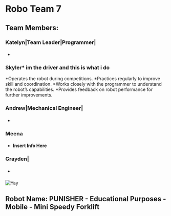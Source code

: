 # **Robo Team 7**

## Team Members:
### Katelyn|Team Leader|Programmer|
* #### 
### Skyler* im the driver and this is what i do 
*Operates the robot during competitions.
*Practices regularly to improve skill and coordination.
*Works closely with the programmer to understand the robot’s capabilities.
*Provides feedback on robot performance for further improvements.
### Andrew|Mechanical Engineer|
* #### 
### Meena
* #### Insert Info Here
### Grayden|
* #### 

![Yay](https://assets.stickpng.com/images/580b57fbd9996e24bc43bdfa.png)

## Robot Name: PUNISHER - Educational Purposes - Mobile - Mini Speedy Forklift
